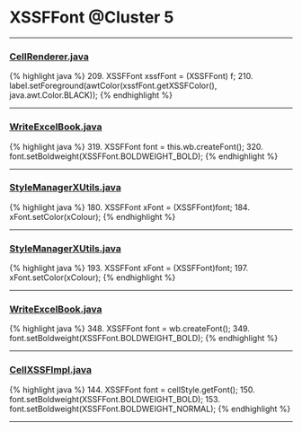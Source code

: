 # XSSFFont @Cluster 5

***

### [CellRenderer.java](https://searchcode.com/codesearch/view/121321564/)
{% highlight java %}
209. XSSFFont xssfFont = (XSSFFont) f;
210. label.setForeground(awtColor(xssfFont.getXSSFColor(), java.awt.Color.BLACK));
{% endhighlight %}

***

### [WriteExcelBook.java](https://searchcode.com/codesearch/view/93053244/)
{% highlight java %}
319. XSSFFont font = this.wb.createFont();
320. font.setBoldweight(XSSFFont.BOLDWEIGHT_BOLD);
{% endhighlight %}

***

### [StyleManagerXUtils.java](https://searchcode.com/codesearch/view/122565145/)
{% highlight java %}
180. XSSFFont xFont = (XSSFFont)font;
184.   xFont.setColor(xColour);
{% endhighlight %}

***

### [StyleManagerXUtils.java](https://searchcode.com/codesearch/view/64530833/)
{% highlight java %}
193. XSSFFont xFont = (XSSFFont)font;
197.   xFont.setColor(xColour);
{% endhighlight %}

***

### [WriteExcelBook.java](https://searchcode.com/codesearch/view/93053244/)
{% highlight java %}
348. XSSFFont font = wb.createFont();
349. font.setBoldweight(XSSFFont.BOLDWEIGHT_BOLD);
{% endhighlight %}

***

### [CellXSSFImpl.java](https://searchcode.com/codesearch/view/72854552/)
{% highlight java %}
144. XSSFFont font = cellStyle.getFont();
150.     font.setBoldweight(XSSFFont.BOLDWEIGHT_BOLD);
153.     font.setBoldweight(XSSFFont.BOLDWEIGHT_NORMAL);
{% endhighlight %}

***

